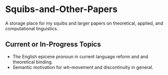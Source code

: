 # Squibs-and-Other-Papers
A storage place for my squibs and larger papers on theoretical, applied, and computational linguistics.

## Current or In-Progress Topics
- The English epicene pronoun in current language reform and and theoretical binding.
- Semantic motivation for _wh_-movement and discontinuity in general.
